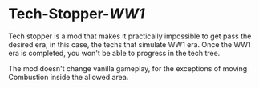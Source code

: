 # Tech-Stopper-_WW1_
Tech stopper is a mod that makes it practically impossible to get pass the desired era, in this case, the techs that simulate WW1 era. Once the WW1 era is completed, you won't be able to progress in the tech tree.

The mod doesn't change vanilla gameplay, for the exceptions of moving Combustion inside the allowed area.
